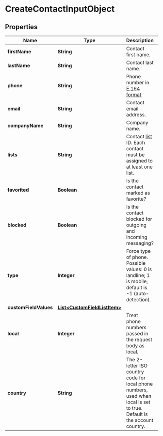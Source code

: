 
# CreateContactInputObject

## Properties
Name | Type | Description | Notes
------------ | ------------- | ------------- | -------------
**firstName** | **String** | Contact first name. |  [optional]
**lastName** | **String** | Contact last name. |  [optional]
**phone** | **String** | Phone number in [E.164 format](https://en.wikipedia.org/wiki/E.164). | 
**email** | **String** | Contact email address. |  [optional]
**companyName** | **String** | Company name. |  [optional]
**lists** | **String** | Contact [list](http://docs.textmagictesting.com/#tag/Lists) ID. Each contact must be assigned to at least one list. | 
**favorited** | **Boolean** | Is the contact marked as favorite? |  [optional]
**blocked** | **Boolean** | Is the contact blocked for outgoing and incoming messaging? |  [optional]
**type** | **Integer** | Force type of phone. Possible values: 0 is landline; 1 is mobile; default is -1 (auto-detection). |  [optional]
**customFieldValues** | [**List&lt;CustomFieldListItem&gt;**](CustomFieldListItem.md) |  |  [optional]
**local** | **Integer** | Treat phone numbers passed in the request body as local. |  [optional]
**country** | **String** | The 2-letter ISO country code for local phone numbers, used when local is  set to true. Default is the account country. |  [optional]



